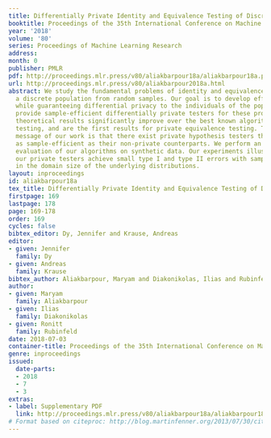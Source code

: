 ```yaml
---
title: Differentially Private Identity and Equivalence Testing of Discrete Distributions
booktitle: Proceedings of the 35th International Conference on Machine Learning
year: '2018'
volume: '80'
series: Proceedings of Machine Learning Research
address: 
month: 0
publisher: PMLR
pdf: http://proceedings.mlr.press/v80/aliakbarpour18a/aliakbarpour18a.pdf
url: http://proceedings.mlr.press/v80/aliakbarpour2018a.html
abstract: We study the fundamental problems of identity and equivalence testing over
  a discrete population from random samples. Our goal is to develop efficient testers
  while guaranteeing differential privacy to the individuals of the population. We
  provide sample-efficient differentially private testers for these problems. Our
  theoretical results significantly improve over the best known algorithms for identity
  testing, and are the first results for private equivalence testing. The conceptual
  message of our work is that there exist private hypothesis testers that are nearly
  as sample-efficient as their non-private counterparts. We perform an experimental
  evaluation of our algorithms on synthetic data. Our experiments illustrate that
  our private testers achieve small type I and type II errors with sample size <em>sublinear</em>
  in the domain size of the underlying distributions.
layout: inproceedings
id: aliakbarpour18a
tex_title: Differentially Private Identity and Equivalence Testing of Discrete Distributions
firstpage: 169
lastpage: 178
page: 169-178
order: 169
cycles: false
bibtex_editor: Dy, Jennifer and Krause, Andreas
editor:
- given: Jennifer
  family: Dy
- given: Andreas
  family: Krause
bibtex_author: Aliakbarpour, Maryam and Diakonikolas, Ilias and Rubinfeld, Ronitt
author:
- given: Maryam
  family: Aliakbarpour
- given: Ilias
  family: Diakonikolas
- given: Ronitt
  family: Rubinfeld
date: 2018-07-03
container-title: Proceedings of the 35th International Conference on Machine Learning
genre: inproceedings
issued:
  date-parts:
  - 2018
  - 7
  - 3
extras:
- label: Supplementary PDF
  link: http://proceedings.mlr.press/v80/aliakbarpour18a/aliakbarpour18a-supp.pdf
# Format based on citeproc: http://blog.martinfenner.org/2013/07/30/citeproc-yaml-for-bibliographies/
---
```

